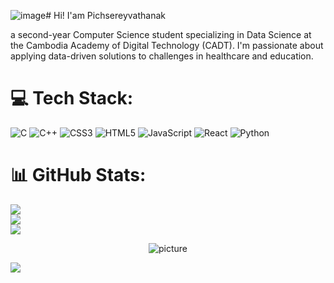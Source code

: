 ![image](https://github.com/user-attachments/assets/9074bc22-c239-41cf-aa39-f7e558e0e3b2)# Hi! I'am Pichsereyvathanak

a second-year Computer Science student specializing in Data Science at the Cambodia Academy of Digital Technology (CADT). I'm passionate about applying data-driven solutions to challenges in healthcare and education.

# 💻 Tech Stack:
![C](https://img.shields.io/badge/c-%2300599C.svg?style=for-the-badge&logo=c&logoColor=white) ![C++](https://img.shields.io/badge/c++-%2300599C.svg?style=for-the-badge&logo=c%2B%2B&logoColor=white) ![CSS3](https://img.shields.io/badge/css3-%231572B6.svg?style=for-the-badge&logo=css3&logoColor=white) ![HTML5](https://img.shields.io/badge/html5-%23E34F26.svg?style=for-the-badge&logo=html5&logoColor=white) ![JavaScript](https://img.shields.io/badge/javascript-%23323330.svg?style=for-the-badge&logo=javascript&logoColor=%23F7DF1E) ![React](https://img.shields.io/badge/react-%2320232a.svg?style=for-the-badge&logo=react&logoColor=%2361DAFB) ![Python](https://img.shields.io/badge/python-3670A0?style=for-the-badge&logo=python&logoColor=ffdd54)
# 📊 GitHub Stats:
![](https://github-readme-stats.vercel.app/api?username=PichSereyVathanak&theme=default&hide_border=false&include_all_commits=false&count_private=false)<br/>
![](https://nirzak-streak-stats.vercel.app/?user=PichSereyVathanak&theme=default&hide_border=false)<br/>
![](https://github-readme-stats.vercel.app/api/top-langs/?username=PichSereyVathanak&theme=default&hide_border=false&include_all_commits=false&count_private=false&layout=compact)

<div align="center"><img src="https://i.pinimg.com/736x/39/73/cd/3973cdb5a500e386f7e6300576f2626b.jpg" alt="picture"/></div>

![](https://komarev.com/ghpvc/?username=JessieeSunshine&color=ff69b4&style=for-the-badge)


